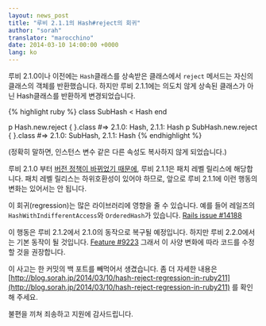 ```yaml
---
layout: news_post
title: "루비 2.1.1의 Hash#reject의 회귀"
author: "sorah"
translator: "marocchino"
date: 2014-03-10 14:00:00 +0000
lang: ko
---
```


루비 2.1.0이나 이전에는 `Hash`클래스를 상속받은 클래스에서 `reject` 메서드는
자신의 클래스의 객체를 반환했습니다.
하지만 루비 2.1.1에는 의도치 않게 상속된 클래스가 아닌 Hash클래스를 반환하게
변경되었습니다.

{% highlight ruby %}
class SubHash < Hash
end

p Hash.new.reject { }.class
#=> 2.1.0: Hash, 2.1.1: Hash
p SubHash.new.reject { }.class
#=> 2.1.0: SubHash, 2.1.1: Hash
{% endhighlight %}

(정확히 말하면, 인스턴스 변수 같은 다른 속성도 복사하지 않게 되었습니다.)

루비 2.1.0 부터 [버전 정책이 바뀌었기
때문에](https://www.ruby-lang.org/ko/news/2013/12/21/ruby-version-policy-changes-with-2-1-0/),
루비 2.1.1은 패치 레벨 릴리스에 해당합니다. 패치 레벨 릴리스는 하위호환성이 있어야
하므로, 앞으로 루비 2.1.1에 이런 행동의 변화는 있어서는 안 됩니다.

이 회귀(regression)는 많은 라이브러리에 영향을 줄 수 있습니다. 예를 들어
레일즈의 `HashWithIndifferentAccess`와 `OrderedHash`가 있습니다.
[Rails issue #14188](https://github.com/rails/rails/issues/14188)

이 행동은 루비 2.1.2에서 2.1.0의 동작으로 복구될 예정입니다. 하지만
루비 2.2.0에서는 기본 동작이 될 것입니다.
[Feature #9223](https://bugs.ruby-lang.org/issues/9223)
그래서 이 사양 변화에 따라 코드를 수정할 것을 권장합니다.

이 사고는 한 커밋의 백 포트를 빼먹어서 생겼습니다. 좀 더 자세한 내용은
[http://blog.sorah.jp/2014/03/10/hash-reject-regression-in-ruby211](http://blog.sorah.jp/2014/03/10/hash-reject-regression-in-ruby211)
를 확인해 주세요.

불편을 끼쳐 죄송하고 지원에 감사드립니다.
